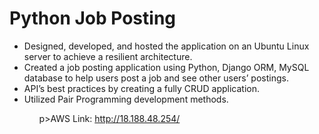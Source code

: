 # Python Job Posting

<ul>
<li>Designed, developed, and hosted the application on an Ubuntu Linux server to achieve a resilient architecture. </li>
<li>Created a job posting application using Python, Django ORM, MySQL database to help users post a job and see other users’ postings. </li>
<li>API’s best practices by creating a fully  CRUD application. </li>
<li>Utilized Pair Programming development methods. </li>
<ul>

p>AWS Link: http://18.188.48.254/ </p>
